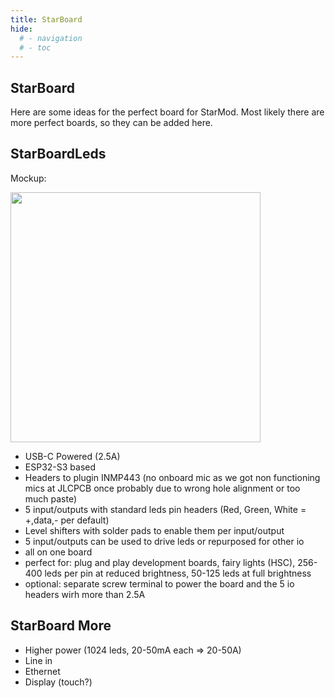 ```yaml
---
title: StarBoard
hide:
  # - navigation
  # - toc
---
```


## StarBoard

Here are some ideas for the perfect board for StarMod. 
Most likely there are more perfect boards, so they can be added here.

## StarBoardLeds

Mockup:

<img width="400" src="https://github.com/ewowi/StarDocs/assets/138451817/2990689a-cf37-4da7-9a60-4973d16ef74f">

* USB-C Powered (2.5A)
* ESP32-S3 based
* Headers to plugin INMP443 (no onboard mic as we got non functioning mics at  JLCPCB once probably due to wrong hole alignment or too much paste)
* 5 input/outputs with standard leds pin headers (Red, Green, White = +,data,- per default)
* Level shifters with solder pads to enable them per input/output
* 5 input/outputs can be used to drive leds or repurposed for other io
* all on one board
* perfect for: plug and play development boards, fairy lights (HSC), 256-400 leds per pin at reduced brightness, 50-125 leds at full brightness
* optional: separate screw terminal to power the board and the 5 io headers wirh more than 2.5A

## StarBoard More

* Higher power (1024 leds, 20-50mA each => 20-50A)
* Line in
* Ethernet
* Display (touch?)
